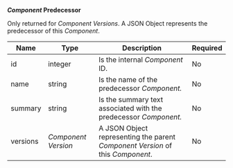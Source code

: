 **_Component_ Predecessor**

Only returned for _Component Versions_. A JSON Object represents the predecessor of this _Component_.

| Name | Type | Description | Required |
| ---- | ---- | ----------- | -------- |
| id | integer | Is the internal _Component_ ID.| No |
| name | string | Is the name of the predecessor _Component._ | No |
| summary | string | Is the summary text associated with the predecessor _Component._ | No |
| versions | _Component Version_ |  A JSON Object representing the parent _Component Version_ of this _Component_. | No |
